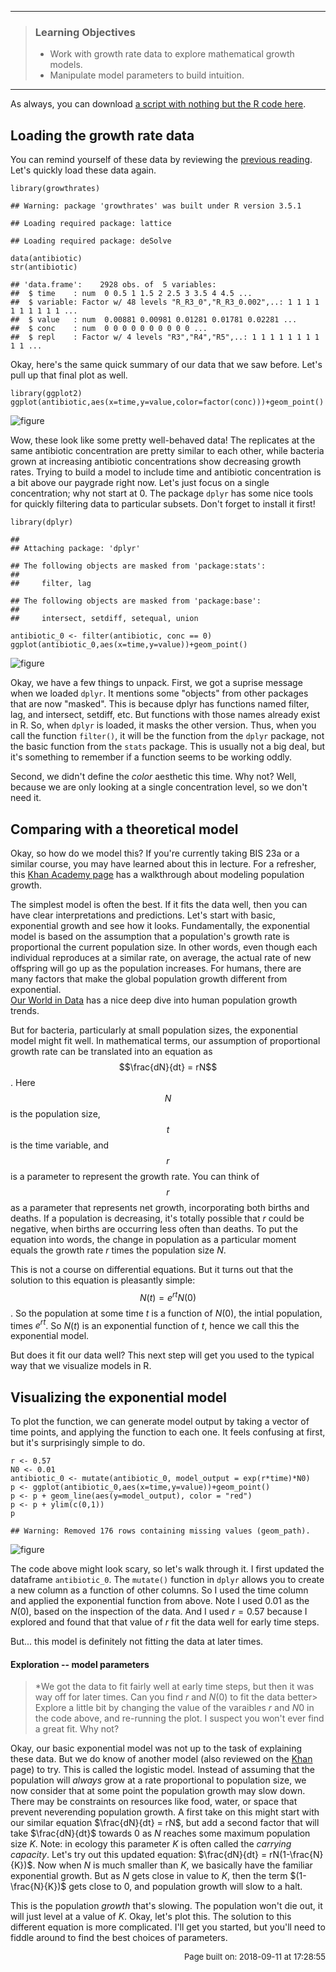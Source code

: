 ------------------------------------------------------------------------

> ### Learning Objectives
>
> -   Work with growth rate data to explore mathematical growth models.
> -   Manipulate model parameters to build intuition.

------------------------------------------------------------------------

As always, you can download [a script with nothing but the R code
here](../scripts/E-02-growth-rate-models.R).

Loading the growth rate data
----------------------------

You can remind yourself of these data by reviewing the [previous
reading](../readings/E-01-growth-rates). Let's quickly load these data
again.

``` {.r}
library(growthrates)
```

    ## Warning: package 'growthrates' was built under R version 3.5.1

    ## Loading required package: lattice

    ## Loading required package: deSolve

``` {.r}
data(antibiotic)
str(antibiotic)
```

    ## 'data.frame':    2928 obs. of  5 variables:
    ##  $ time    : num  0 0.5 1 1.5 2 2.5 3 3.5 4 4.5 ...
    ##  $ variable: Factor w/ 48 levels "R_R3_0","R_R3_0.002",..: 1 1 1 1 1 1 1 1 1 1 ...
    ##  $ value   : num  0.00881 0.00981 0.01281 0.01781 0.02281 ...
    ##  $ conc    : num  0 0 0 0 0 0 0 0 0 0 ...
    ##  $ repl    : Factor w/ 4 levels "R3","R4","R5",..: 1 1 1 1 1 1 1 1 1 1 ...

Okay, here's the same quick summary of our data that we saw before.
Let's pull up that final plot as well.

``` {.r}
library(ggplot2)
ggplot(antibiotic,aes(x=time,y=value,color=factor(conc)))+geom_point()
```

![figure](E-02-growth-rate-models_files/figure-markdown/unnamed-chunk-3-1.png)

Wow, these look like some pretty well-behaved data! The replicates at
the same antibiotic concentration are pretty similar to each other,
while bacteria grown at increasing antibiotic concentrations show
decreasing growth rates. Trying to build a model to include time and
antibiotic concentration is a bit above our paygrade right now. Let's
just focus on a single concentration; why not start at 0. The package
`dplyr` has some nice tools for quickly filtering data to particular
subsets. Don't forget to install it first!

``` {.r}
library(dplyr)
```

    ## 
    ## Attaching package: 'dplyr'

    ## The following objects are masked from 'package:stats':
    ## 
    ##     filter, lag

    ## The following objects are masked from 'package:base':
    ## 
    ##     intersect, setdiff, setequal, union

``` {.r}
antibiotic_0 <- filter(antibiotic, conc == 0)
ggplot(antibiotic_0,aes(x=time,y=value))+geom_point()
```

![figure](E-02-growth-rate-models_files/figure-markdown/unnamed-chunk-4-1.png)

Okay, we have a few things to unpack. First, we got a suprise message
when we loaded `dplyr`. It mentions some "objects" from other packages
that are now "masked". This is because dplyr has functions named filter,
lag, and intersect, setdiff, etc. But functions with those names already
exist in R. So, when `dplyr` is loaded, it masks the other version.
Thus, when you call the function `filter()`, it will be the function
from the `dplyr` package, not the basic function from the `stats`
package. This is usually not a big deal, but it's something to remember
if a function seems to be working oddly.

Second, we didn't define the *color* aesthetic this time. Why not? Well,
because we are only looking at a single concentration level, so we don't
need it.

Comparing with a theoretical model
----------------------------------

Okay, so how do we model this? If you're currently taking BIS 23a or a
similar course, you may have learned about this in lecture. For a
refresher, this [Khan Academy
page](https://www.khanacademy.org/science/biology/ecology/population-growth-and-regulation/a/exponential-logistic-growth)
has a walkthrough about modeling population growth.

The simplest model is often the best. If it fits the data well, then you
can have clear interpretations and predictions. Let's start with basic,
exponential growth and see how it looks. Fundamentally, the exponential
model is based on the assumption that a population's growth rate is
proportional the current population size. In other words, even though
each individual reproduces at a similar rate, on average, the actual
rate of new offspring will go up as the population increases. For
humans, there are many factors that make the global population growth
different from exponential.\
[Our World in Data](https://ourworldindata.org/world-population-growth)
has a nice deep dive into human population growth trends.

But for bacteria, particularly at small population sizes, the
exponential model might fit well. In mathematical terms, our assumption
of proportional growth rate can be translated into an equation as
$$\frac{dN}{dt} = rN$$. Here $$N$$ is the population size, $$t$$ is the
time variable, and $$r$$ is a parameter to represent the growth rate.
You can think of $$r$$ as a parameter that represents net growth,
incorporating both births and deaths. If a population is decreasing,
it's totally possible that $r$ could be negative, when births are
occurring less often than deaths. To put the equation into words, the
change in population as a particular moment equals the growth rate $r$
times the population size $N$.

This is not a course on differential equations. But it turns out that
the solution to this equation is pleasantly simple:
$$N(t) = e^{rt}N(0)$$. So the population at some time $t$ is a function
of $N(0)$, the intial population, times $e^{rt}$. So $N(t)$ is an
exponential function of $t$, hence we call this the exponential model.

But does it fit our data well? This next step will get you used to the
typical way that we visualize models in R.

Visualizing the exponential model
---------------------------------

To plot the function, we can generate model output by taking a vector of
time points, and applying the function to each one. It feels confusing
at first, but it's surprisingly simple to do.

``` {.r}
r <- 0.57
N0 <- 0.01
antibiotic_0 <- mutate(antibiotic_0, model_output = exp(r*time)*N0)
p <- ggplot(antibiotic_0,aes(x=time,y=value))+geom_point()
p <- p + geom_line(aes(y=model_output), color = "red")
p <- p + ylim(c(0,1))
p
```

    ## Warning: Removed 176 rows containing missing values (geom_path).

![figure](E-02-growth-rate-models_files/figure-markdown/unnamed-chunk-5-1.png)

The code above might look scary, so let's walk through it. I first
updated the dataframe `antibiotic_0`. The `mutate()` function in `dplyr`
allows you to create a new column as a function of other columns. So I
used the time column and applied the exponential function from above.
Note I used 0.01 as the $N(0)$, based on the inspection of the data. And
I used $r = 0.57$ because I explored and found that that value of $r$
fit the data well for early time steps.

But... this model is definitely not fitting the data at later times.

#### Exploration -- model parameters

> \*We got the data to fit fairly well at early time steps, but then it
> was way off for later times. Can you find $r$ and $N(0)$ to fit the
> data better&gt; Explore a little bit by changing the value of the
> varaibles $r$ and $N0$ in the code above, and re-running the plot. I
> suspect you won't ever find a great fit. Why not?

Okay, our basic exponential model was not up to the task of explaining
these data. But we do know of another model (also reviewed on the
[Khan](https://www.khanacademy.org/science/biology/ecology/population-growth-and-regulation/a/exponential-logistic-growth)
page) to try. This is called the logistic model. Instead of assuming
that the population will *always* grow at a rate proportional to
population size, we now consider that at some point the population
growth may slow down. There may be constraints on resources like food,
water, or space that prevent neverending population growth. A first take
on this might start with our similar equation $\frac{dN}{dt} = rN$, but
add a second factor that will take $\frac{dN}{dt}$ towards 0 as $N$
reaches some maximum population size $K$. Note: in ecology this
parameter $K$ is often called the *carrying capacity*. Let's try out
this updated equation: $\frac{dN}{dt} = rN(1-\frac{N}{K})$. Now when $N$
is much smaller than $K$, we basically have the familiar exponential
growth. But as $N$ gets close in value to $K$, then the term
$(1-\frac{N}{K})$ gets close to 0, and population growth will slow to a
halt.

This is the population *growth* that's slowing. The population won't die
out, it will just level at a value of $K$. Okay, let's plot this. The
solution to this different equation is more complicated. I'll get you
started, but you'll need to fiddle around to find the best choices of
parameters.

<p style="text-align: right; font-size: small;">
Page built on: 2018-09-11 at 17:28:55
</p>

